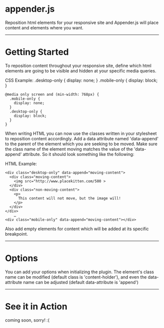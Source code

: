 appender.js
===========

Reposition html elements for your responsive site and Appender.js will place content and elements where you want.


----------------------------------------------------------
Getting Started
===========

To reposition content throughout your responsive site, define which html elements are going to be visible and hidden at your specific media queries.

CSS Example: 
    .desktop-only {
      display: none;
    }
    .mobile-only {
      display: block;
    }

    @media only screen and (min-width: 768px) {
      .mobile-only {
        display: none;
      }
      .desktop-only {
        display: block;
      }
    }

When writing HTML you can now use the classes written in your stylesheet to reposition content accordingly. Add a data attribute named 'data-append' to the parent of the element which you are seeking to be moved. Make sure the class name of the element moving matches the value of the 'data-append' attribute. So it should look something like the following: 

HTML Example:

    <div class="desktop-only" data-append="moving-content">
      <div class="moving-content">
        <img src="http://www.placekitten.com/500 >
      </div>
      <div class="non-moving-content">
        <p>
          This content will not move, but the image will!
        </p>
      </div>
    </div>   
		…
    <div class="mobile-only" data-append="moving-content"></div>

Also add empty elements for content which will be added at its specific breakpoint.

----------------------------------------------------------

Options
===========

You can add your options when initializing the plugin. The element's class name can be modified (default class is 'content-holder'), and even the data-attribute name can be adjusted (default data-attribute is 'append')

----------------------------------------------------------

See it in Action
===========

coming soon, sorry! :(
